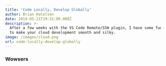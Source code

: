 ```yaml
---
title: 'Code Locally, Develop Globally'
author: Brian Ketelsen
date: 2019-05-21T19:31:00.000Z
description: >-
  After a few weeks with the VS Code Remote/SSH plugin, I have some fun tricks
  to make your cloud development smooth and silky.
image: /images/cloud.png
url: code-locally-develop-globally
---
```

### Wowsers
